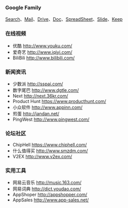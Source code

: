 ### Google Family
[Search](https://www.google.com.hk/)、[Mail](https://mail.google.com/mail/u/0/)、[Drive](https://drive.google.com/drive/)、[Doc](https://docs.google.com/document/u/0/)、[SpreadSheet](https://docs.google.com/spreadsheets/u/0/)、[Slide](https://docs.google.com/presentation/u/0/)、[Keep](https://keep.google.com/)

### 在线视频
- 优酷 http://www.youku.com/
- 爱奇艺 http://www.iqiyi.com/
- BiliBili http://www.bilibili.com/

### 新闻资讯
- 少数派 http://sspai.com/
- 数字尾巴 http://www.dgtle.com/
- Next http://next.36kr.com/
- Product Hunt https://www.producthunt.com/
- 小众软件 http://www.appinn.com/
- 煎蛋 http://jandan.net/
- PingWest http://www.pingwest.com/
 
### 论坛社区
- ChipHell https://www.chiphell.com/
- 什么值得买 http://www.smzdm.com/
- V2EX http://www.v2ex.com/

### 实用工具
- 网易云音乐 http://music.163.com/
- 网易词典 http://dict.youdao.com/
- AppShoper http://appshopper.com/
- AppSales http://www.app-sales.net/
